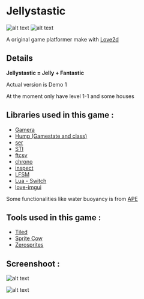 # Jellystastic
![alt text](https://img.shields.io/badge/love-11.3-ff69b4.svg) ![alt text](https://img.shields.io/badge/status-demo-orange.svg)

A original game platformer make with [Love2d](https://love2d.org/)

## Details

**Jellystastic = Jelly + Fantastic**

Actual version is Demo 1

At the moment only have level 1-1 and some houses

## Libraries used in this game :

* [Gamera](https://github.com/kikito/gamera)
* [Hump (Gamestate and class)](https://github.com/vrld/hump)
* [ser](https://github.com/gvx/Ser)
* [STI](https://github.com/karai17/Simple-Tiled-Implementation)
* [ftcsv](https://github.com/FourierTransformer/ftcsv)
* [chrono](https://github.com/a327ex/chrono)
* [inspect](https://github.com/kikito/inspect.lua)
* [LFSM](https://github.com/kyleconroy/lua-state-machine)
* [Lua - Switch](https://github.com/geappliances/applcommon.lua-switch)
* [love-imgui](https://github.com/slages/love-imgui)

Some functionalities like water buoyancy is from [APE](https://love2d.org/forums/viewtopic.php?t=81976)


## Tools used in this game :

* [Tiled](https://www.mapeditor.org/)
* [Sprite Cow](http://www.spritecow.com/)
* [Zerosprites](http://zerosprites.com/)

## Screenshoot : 

![alt text](https://i.imgur.com/1dEWOkW.png)

![alt text](https://i.imgur.com/VRzqsx5.png)
